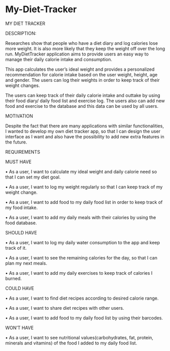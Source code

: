 # My-Diet-Tracker

MY DIET TRACKER

DESCRIPTION:

Researches show that people who have a diet diary and log calories lose more weight. It is also more likely that they keep the weight off over the long run. MyDietTracker application aims to provide users an easy way to manage their daily calorie intake and consumption. 

This app calculates the user’s ideal weight and provides a personalized recommendation for calorie intake based on the user weight, height, age and gender. The users can log their weights in order to keep track of their weight changes.

The users can keep track of their daily calorie intake and outtake by using their food diary/ daily food list and exercise log. The users also can add new food and exercise to the database and this data can be used by all users. 

MOTIVATION

Despite the fact that there are many applications with similar functionalities, I wanted to develop my own diet tracker app, so that I can design the user interface as I want and also have the possibility to add new extra features in the future. 

REQUIREMENTS

MUST HAVE

•	As a user, I want to calculate my ideal weight and daily calorie need so that I can set my diet goal.

•	As a user, I want to log my weight regularly so that I can keep track of my weight change.

•	As a user, I want to add food to my daily food list in order to keep track of my food intake.

•	As a user, I want to add my daily meals with their calories by using the food database.


SHOULD HAVE

•	As a user, I want to log my daily water consumption to the app and keep track of it.

•	As a user, I want to see the remaining calories for the day, so that I can plan my next meals.

•	As a user, I want to add my daily exercises to keep track of calories I burned. 

COULD HAVE

•	As a user, I want to find diet recipes according to desired calorie range.

•	As a user, I want to share diet recipes with other users.

•	As a user, I want to add food to my daily food list by using their barcodes.

WON’T HAVE

•	As a user, I want to see nutritional values(carbohydrates, fat, protein, minerals and vitamins) of the food I added to my daily food list.

